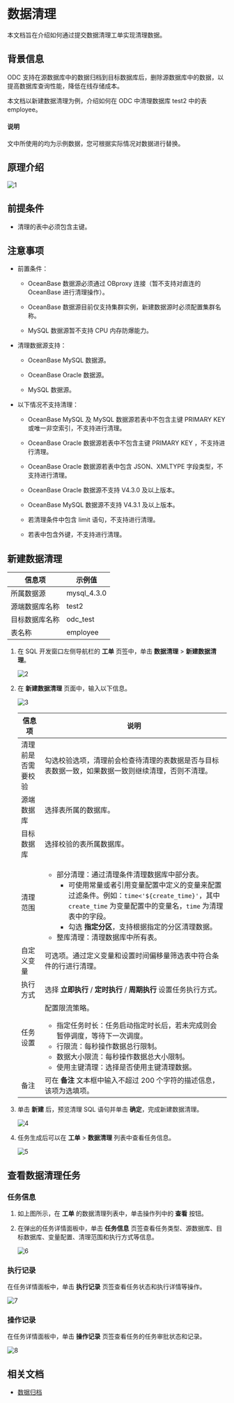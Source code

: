 # 数据清理

本文档旨在介绍如何通过提交数据清理工单实现清理数据。

## 背景信息

ODC 支持在源数据库中的数据归档到目标数据库后，删除源数据库中的数据，以提高数据库查询性能，降低在线存储成本。

本文档以新建数据清理为例，介绍如何在 ODC 中清理数据库 test2 中的表 employee。

<main id="notice" type='explain'>
   <h4>说明</h4>
   <p>文中所使用的均为示例数据，您可根据实际情况对数据进行替换。</p>
</main>

## 原理介绍

![1](https://obbusiness-private.oss-cn-shanghai.aliyuncs.com/doc/img/odc/423/800.data-Lifecycle-management/100.data-archiving/1.0.png)

## 前提条件

- 清理的表中必须包含主键。

## 注意事项

- 前置条件：

   - OceanBase 数据源必须通过 OBproxy 连接（暂不支持对直连的 OceanBase 进行清理操作）。

   - OceanBase 数据源目前仅支持集群实例，新建数据源时必须配置集群名称。

   - MySQL 数据源暂不支持 CPU 内存防爆能力。

- 清理数据源支持：

   - OceanBase MySQL 数据源。

   - OceanBase Oracle 数据源。

   - MySQL 数据源。

- 以下情况不支持清理：

  - OceanBase MySQL 及 MySQL 数据源若表中不包含主键 PRIMARY KEY 或唯一非空索引，不支持进行清理。
  
  - OceanBase Oracle 数据源若表中不包含主键 PRIMARY KEY ，不支持进行清理。
  
  - OceanBase Oracle 数据源若表中包含 JSON、XMLTYPE 字段类型，不支持进行清理。

   - OceanBase Oracle 数据源不支持 V4.3.0 及以上版本。

   - OceanBase MySQL 数据源不支持 V4.3.1 及以上版本。

   - 若清理条件中包含 limit 语句，不支持进行清理。

   - 若表中包含外键，不支持进行清理。

## 新建数据清理

| 信息项 | 示例值 |
| ------ | ------ |
|所属数据源|mysql_4.3.0 |
|源端数据库名称|test2|
|目标数据库名称|odc_test|
|表名称|employee|

1. 在 SQL 开发窗口左侧导航栏的 **工单** 页签中，单击 **数据清理** > **新建数据清理**。

   ![2](https://obbusiness-private.oss-cn-shanghai.aliyuncs.com/doc/img/odc/430/800.data-Lifecycle-management/200.data-cleanup/2.png)

3. 在 **新建数据清理** 页面中，输入以下信息。

   ![3](https://obbusiness-private.oss-cn-shanghai.aliyuncs.com/doc/img/odc/430/800.data-Lifecycle-management/200.data-cleanup/3.png)

   |  信息项   |说明|
   |--------|-------|
   |清理前是否需要校验|勾选校验选项，清理前会检查待清理的表数据是否与目标表数据一致，如果数据一致则继续清理，否则不清理。|
   | 源端数据库    | 选择表所属的数据库。|
   |目标数据库|选择校验的表所属数据库。|
   | 清理范围 | <ul><li>部分清理：通过清理条件清理数据库中部分表。<ul><li>可使用常量或者引用变量配置中定义的变量来配置过滤条件。例如：`time<'${create_time}'`，其中 `create_time` 为变量配置中的变量名，`time` 为清理表中的字段。</li><li>勾选 **指定分区**，支持根据指定的分区清理数据。</li></ul></li><li>整库清理：清理数据库中所有表。</li></ul>|
   | 自定义变量  |可选项。通过定义变量和设置时间偏移量筛选表中符合条件的行进行清理。|
   |执行方式|选择 **立即执行** / **定时执行** / **周期执行** 设置任务执行方式。|
   |任务设置|配置限流策略。<ul><li>指定任务时长：任务启动指定时长后，若未完成则会暂停调度，等待下一次调度。</li><li>行限流：每秒操作数据总行限制。</li><li>数据大小限流：每秒操作数据总大小限制。</li><li>使用主键清理：选择是否使用主键清理数据。</li></ul>|
   | 备注   | 可在 **备注** 文本框中输入不超过 200 个字符的描述信息，该项为选填项。|                                             
3. 单击 **新建** 后，预览清理 SQL 语句并单击 **确定**，完成新建数据清理。

   ![4](https://obbusiness-private.oss-cn-shanghai.aliyuncs.com/doc/img/odc/430/800.data-Lifecycle-management/200.data-cleanup/4.png)

4. 任务生成后可以在 **工单** > **数据清理** 列表中查看任务信息。
    
    ![5](https://obbusiness-private.oss-cn-shanghai.aliyuncs.com/doc/img/odc/430/800.data-Lifecycle-management/200.data-cleanup/5.png)

## 查看数据清理任务

### 任务信息 

1. 如上图所示，在 **工单** 的数据清理列表中，单击操作列中的 **查看** 按钮。

2. 在弹出的任务详情面板中，单击 **任务信息** 页签查看任务类型、源数据库、目标数据库、变量配置、清理范围和执行方式等信息。

   ![6](https://obbusiness-private.oss-cn-shanghai.aliyuncs.com/doc/img/odc/430/800.data-Lifecycle-management/200.data-cleanup/6.png)

### 执行记录

在任务详情面板中，单击 **执行记录** 页签查看任务状态和执行详情等操作。

![7](https://obbusiness-private.oss-cn-shanghai.aliyuncs.com/doc/img/odc/430/800.data-Lifecycle-management/200.data-cleanup/7.png)

### 操作记录

在任务详情面板中，单击 **操作记录** 页签查看任务的任务审批状态和记录。

![8](https://obbusiness-private.oss-cn-shanghai.aliyuncs.com/doc/img/odc/430/800.data-Lifecycle-management/200.data-cleanup/8.png)

## 相关文档

- [数据归档](../800.data-Lifecycle-management/100.data-archiving.md)
